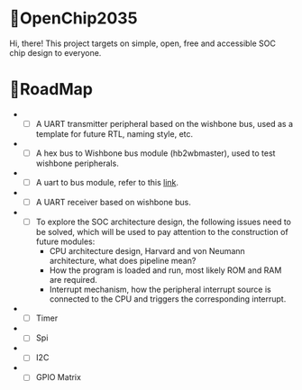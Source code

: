 # 📒OpenChip2035
Hi, there! This project targets on simple, open, free and accessible SOC chip design to everyone.

# 🚀RoadMap

- - [ ] A UART transmitter peripheral based on the wishbone bus, used as a template for future RTL, naming style, etc.
- - [ ] A hex bus to Wishbone bus module (hb2wbmaster), used to test wishbone peripherals.
- - [ ] A uart to bus module, refer to this [link](https://github.com/freecores/uart2bus).
- - [ ] A UART receiver based on wishbone bus.
- - [ ] To explore the SOC architecture design, the following issues need to be solved, which will be used to pay attention to the construction of future modules:
    + CPU architecture design, Harvard and von Neumann architecture, what does pipeline mean?
    + How the program is loaded and run, most likely ROM and RAM are required.
    + Interrupt mechanism, how the peripheral interrupt source is connected to the CPU and triggers the corresponding interrupt.
- - [ ] Timer
- - [ ] Spi
- - [ ] I2C
- - [ ] GPIO Matrix
